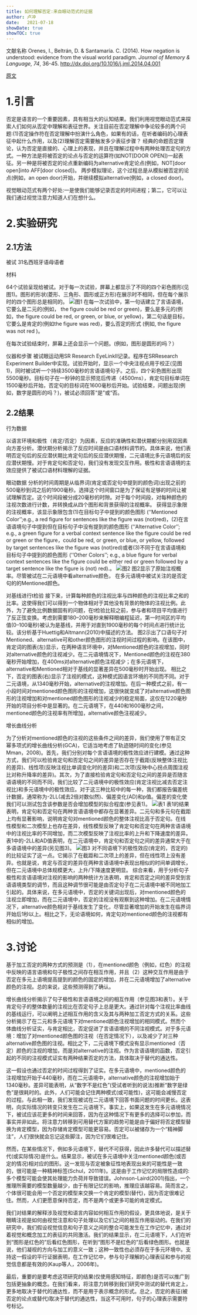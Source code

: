 ```yaml
---
title: 如何理解否定:来自眼动范式的证据
author: 卢冲
date:   2021-07-18
showDate: true 
showTOC: true  
---
```

文献名称
Orenes, I., Beltrán, D. & Santamaría. C. (2014). How negation is understood: evidence from the visual world paradigm. *Journal of Memory & Language, 74*, 36-45.
http://dx.doi.org/10.1016/j.jml.2014.04.001

[原文](../Source_Files/2021-07-18-LC1.pdf)
# 1.引言
否定是语言的一个重要因素，具有相当大的认知结果。我们利用视觉眼动范式来探索人们如何从否定中理解和表征世界。关注目前在否定理解中争论较多的两个问题:(1)否定操作符在否定理解中扮演什么角色，如果有的话，在听者编码的心理表征中起什么作用，以及(2)理解否定需要触发多少表征步骤？
经典的命题否定理论，认为否定是直接的、心理上的表现，并且在理解过程中有两种处理否定句的方式。一种方法是将被否定的论点与否定的运算符(如NOT[DOOR OPEN])一起表征。另一种是将被否定的论点重新编码为alternative肯定论点(例如，NOT[door open]into AFF[door closed])。
两步模拟理论，这个过程总是从模拟被否定的论点(例如，an open door)开始，并继续模拟alternative(例如，a closed door)。

视觉眼动范式有两个好处:一是使我们能够记录否定的时间进程；第二，它可以让我们通过视觉注意力知道人们在想什么。
# 2.实验研究
## 2.1方法
被试
31名西班牙语母语者

材料

64个试验呈现给被试。对于每一次试验，屏幕上都显示了不同的四个彩色图形(见图1)。图形的形状(菱形、三角形、圆形或正方形)在展示时不相同，但在每个展示时的四个图形总是相同的。
![图1](../Supporting_Information/2021-07-18-LC1-Fig1.png)
在每一次试验中，第一句话建立了言语语境，它要么是二元的(例如， the figure could be red or green)，要么是多元的(例如，the figure could be red, or green, or blue, or yellow)，第二句话是目标，它要么是肯定的(例如the figure was red)，要么否定的形式 (例如, the figure was not red )。

在每次试验结束时，屏幕上还会显示一个问题。(例如，图形是圆形的吗？）

仪器和步骤
被试眼运动用SR Research EyeLinkII记录。程序在SRResearch Experiment Builder中实现。试验开始时，显示一个中央注视点用于校正(见图1)，同时被试听一个持续3500毫秒的言语语境句子。之后，四个彩色图形出现5500毫秒。目标句子在一秒钟的显示预览后传递（4500ms），肯定句目标单词在1500毫秒后开始，否定句的目标词在1600毫秒后开始。试验结束，问题出现(例如，数字是圆形的吗？)，被试必须回答“是”或“否。

## 2.2结果
行为数据

以语言环境和极性（肯定/否定）为因素，反应的准确性和潜伏期都分别用双因素向方差分析。潜伏期分析揭示了反应时间是由口语材料调节的。具体来说，他们表明否定句后的反应潜伏期比肯定句后的反应潜伏期慢，二元语境比多元语境后的反应潜伏期慢。对于肯定句和否定句，我们没有发现交互作用。极性和言语语境的主效应提供了被试口语材料理解的证据。

眼动数据
分析的时间周期是从临界词(肯定或否定句中提到的颜色词)出现之前的500毫秒到词之后的1900毫秒。选择这个时间窗口是为了保证有足够的时间让被试理解否定。这个时间段被分成20毫秒的时隙。对于每个时间段，对每种颜色的注视次数进行计数，并转换成从四个图形和背景获得的注视概率。
获得显示象限的注视概率，该显示象限包含(1)在目标句子中提到的颜色图形 (‘‘Mentioned Color’’;e.g., a red figure for sentences like the figure was (not)red)，(2)在言语语境句子中提到但在目标句子中没有提到的颜色图形 (‘‘Alternative Color’’; e.g., a green figure for a verbal context sentence like the figure could be red or green or the figure，could be red, or green, or blue, or yellow, followed by target sentences like the figure was (not)red)或者(3)不同于在言语语境和目标句子中提到的颜色图形 (‘‘Other Colors’’; e.g., a blue figure for verbal context sentences like the figure could be either red or green followed by a target sentence like the figure is (not) red).。
![图2](../Supporting_Information/2021-07-18-LC1-Fig2.png)
图2显示了原始注视概率。尽管被试在二元语境中看alternative颜色， 在多元语境中被试关注的是否定句的的Mentioned颜色。

对基线进行t检验
接下来，计算每种颜色的注视比率与四种颜色的注视比率之和的比率。这使得我们可以得到一个物体相对于其他没有背景的物体的注视比例。此外，为了避免比例数据固有的问题，在t检验比较之前，参与者和项目平均值进行了反正弦变换。考虑到需要180–200毫秒来解释眼编程延迟，第一时间区的平均值(0–100毫秒)被认为是基线，并用于对直到1900毫秒的每个时间点进行统计比较。该分析基于Huettig和Altmann(2010)中描述的方法。
图2示出了口语句子对Mentioned、alternative可和other颜色图形的注视时间过程的影响。在该图中，肯定词的图表(左)显示，在两种语言环境中，对Mentioned颜色的注视增加，同时对alternative颜色的注视减少。在二元语境情况下，Mentioned颜色的注视在380毫秒开始增加，在400ms对alternative颜色注视减少；在多元语境下，alternative和Mentioned相对于基线的显著差异在500毫秒时开始出现。
相比之下，否定的图表(右)显示了注视的模式，这种模式因语言环境的不同而不同。对于二元语境，从1340毫秒开始，alternative的注视增加。在后一种模式之前，有一小段时间对mentioned颜色图形的注视增加，这很快就变成了对alternative颜色图形的注视增加和对mentioned颜色图形的注视减少的稳定局面，这仅在1220毫秒开始的项目分析中是显著的。在二元语境下，在440和1600毫秒之间，mentioned颜色的注视率有所增加，alternative颜色注视减少。

增长曲线分析

为了分析对mentioned颜色的注视的这些条件之间的差异，我们使用了带有正交幂多项式的增长曲线分析(GCA)，它适当地考虑了轨迹随时间的变化(参见Mman，2008)。首先，我们分别对每个言语语境的极性效应进行建模。通过这种方式，我们可以检验肯定句和否定句之间的差异是否存在于截距(反映整体注视比的差异)、线性项(反映注视比单调变化时的差异)和二次项(反映中心拐点周围注视比对称升降率的差异)。其次，为了直接检验肯定句和否定句之间的差异是否随言语语境的不同而不同，我们比较了二元语境中的极性效应(肯定注视比减去否定注视比)和多元语境中的极性效应。对于这三种比较中的每一种，我们都报告偏差统计数据，通常称为-2LL(减去2倍对数似然)、偏差变化(AD)和p值。偏差的变化使我们可以测试包含该参数是否会增加模型的拟合程度(参见表1)。
![表1](../Supporting_Information/2021-07-18-LC1-Table1.png)
表1的结果表明，肯定句和否定句在两种言语语境中都存在显著差异。二元句和多元句在截距上均有显著影响，说明肯定句对mentioned颜色的整体注视比高于否定句。在线性模型和二次模型上也存在差异，线性模型反映了肯定句和否定句在两种言语语境中的注视比率的不同增加，而二次模型反映了注视比率的上升和下降速度的差异。表1中的-2LL和AD值表明，在二元语境中，肯定句和否定句之间的差异通常大于在多语语境中的差异(另见图3)。
![图3](../Supporting_Information/2021-07-18-LC1-Fig3.png)
对不同语境下的极性效应(肯定的，否定的)的比较证实了这一点。它揭示了在截距和二次项上的差异，但在线性项上没有差异。也就是说，肯定与否定的差异在两种言语语境中表现出相似的时间单调增长，但在二元语境中总体规模更大，上升/下降速度更明显。
综合来看，用于分析句子极性和言语语境对注视的影响的两种统计方法表明，肯定和否定之间的差异受到言语语境类型的调节，而且这种调节很可能是由否定句子在二元语境中被不同地加工引起的。具体来说，在多元语境中，否定的关键词出现后，对mentioned颜色的注视立即增加，而在二元语境中，否定的注视没有观察到这种增加。在二元语境情况下，alternative颜色相对于基线发生了变化，尽管显著增加的开始发生在临界词开始后1秒以上。相比之下，无论语境如何，肯定句对mentioned颜色的注视都有相似的增加。

# 3.讨论
基于加工否定的两种方式的预测是（1），在mentioned颜色（例如，红色）的注视中反映的语言语境和句子极性之间存在相互作用，并且（2）这种交互作用是由于否定在多元上语境提高提到的颜色的固定的增加，并在二元语境增加了alternative颜色的注视。总的来说，这些预测得到了确认。

增长曲线分析揭示了句子极性和言语语境之间的相互作用（参见图3和表1）。关于肯定句子的整体数量的注视比在否定句子上总是更大。通过针对每个注视比率曲线的基线运行，可以阐明上述相互作用的含义及其与两种加工否定方式的关系。这些分析揭示了在二元和多元语境下对mentioned颜色注视增加的相同模式。然而个体曲线分析证实，与肯定相比，否定促进了言语语境的不同注视模式。对于多元语境：增加了对mentioned颜色图的注视（在否定情况下），以及减少了对三种alternative颜色图的注视。相比之下，二元语境下模式没有显示mentioned（否定）颜色的注视的增加，而是对alternative的注视。作为言语语境的函数，否定引起的不同的注视模式证实有两种结果否定的方法，具体取决于替代的通达性。

这一假设也通过否定的时间过程得到了证实。在多元语境中，mentioned颜色的注视增加开始于440毫秒，而在二元语境中，alternative颜色的注视增加始于1340毫秒。差异可能表明，从“数字不是红色”(受试者听到的说法)推断“数字是绿色”是很耗时的。此外，人们可能会记住两种模式(或可能性)，这可能会减慢否定的过程。与此相一致，我们发现被试在二元语境下回答书面问题的时间更长。这表明，向实际情况的转变只发生在二元语境下。事实上，如果这发生在多元语境情况下，被试应该花更多的时间来回答，因为在这种情况下有更多的选择可以参加，而事实并非如此。将注意力转移到可用替代方案的趋势可能是由于偏好将否定模型替换为肯定模型，因为存储肯定模型可能更容易。否定可以被储存为一个“精神脚注”，人们很快就会忘记这些脚注，因为它们很难记住。

然而，在某些情况下，例如多元语境下，替代不可获得，因此许多替代可以描述替代(或实际情况)是什么。结果显示，被试在多元语境中关注mentioned颜色(或否定的情况)相对应的图形。这一发现与否定被象征性地表现出来的可能性是一致的，很可能是一种精神标签(Schul，2011年)。这是由于工作记忆的局限性造成的:多个模型可能会使其处理能力负荷并导致错误。Johnson-Laird(2001)指出，一个推理所需要的模型数量越少，由于有限记忆的影响，推理应该越容易。简而言之，个体很可能会用一个否定的模型来交换一个肯定的模型(替代)，因为否定很难记住。然而，人们更愿意保持否定，而不是两个或更多可能的肯定模式。

我们对结果的解释涉及视觉和语言内容如何相互作用的假设，更具体地说，是关于眼睛注视是如何由视觉注意和句子处理以及它们之间的相互作用驱动的。在我们的研究中，我们假设视觉信息和句子意义之间的整合可能发生在工作记忆中，通过对着视觉和概念加工的表征的共同激活。我们的结果显示，在二元语境下，人们在听到“图形是红色的”后看红色图形，在听到“图形不是红色的”后看绿色图形。也就是说，他们凝视的方向与加工的意义一致；这种一致性也必须存在于多元环境中。支持这一假设的平行证据表明，在工作记忆中，参与句子理解的心理表征和参与的视觉信息都是有效的(Kaup等人，2006年)。

最后，重要的是要考虑这项研究的结果(仅使用感知特征，即颜色)是否可以推广到包括更抽象的概念。在我们看来，将注意力转移到我们研究中测试的替代肯定上，更多地取决于替代的通达性，而不是用于表示概念的形式。总之，否定的表征(被否定的论点或替代)取决于替代的通达性，当这不可用时，句子的心理表示需要符号标记。